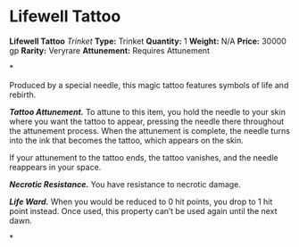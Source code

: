 # Lifewell Tattoo

**Lifewell Tattoo**
_Trinket_
**Type:** Trinket
**Quantity:** 1
**Weight:** N/A
**Price:** 30000 gp
**Rarity:** Veryrare
**Attunement:** Requires Attunement

*<p>Produced by a special needle, this magic tattoo features symbols of life and rebirth.

***Tattoo Attunement.*** To attune to this item, you hold the needle to your skin where you want the tattoo to appear, pressing the needle there throughout the attunement process. When the attunement is complete, the needle turns into the ink that becomes the tattoo, which appears on the skin.

If your attunement to the tattoo ends, the tattoo vanishes, and the needle reappears in your space.

***Necrotic Resistance.*** You have resistance to necrotic damage.

***Life Ward.*** When you would be reduced to 0 hit points, you drop to 1 hit point instead. Once used, this property can’t be used again until the next dawn.</p>*